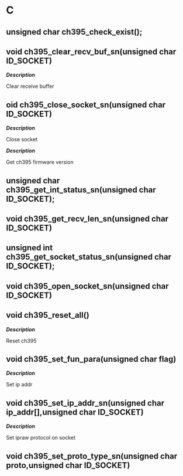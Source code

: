 # C

## unsigned char ch395_check_exist();



## void ch395_clear_recv_buf_sn(unsigned char ID_SOCKET)

***Description***

Clear receive buffer



## oid ch395_close_socket_sn(unsigned char ID_SOCKET)

***Description***

Close socket











***Description***

Get ch395 firmware version



## unsigned char ch395_get_int_status_sn(unsigned char ID_SOCKET);









## void ch395_get_recv_len_sn(unsigned char ID_SOCKET)





## unsigned int ch395_get_socket_status_sn(unsigned char ID_SOCKET);





## void ch395_open_socket_sn(unsigned char ID_SOCKET)





## void ch395_reset_all()

***Description***

Reset ch395







## void ch395_set_fun_para(unsigned char flag)





***Description***

Set ip addr



## void ch395_set_ip_addr_sn(unsigned char ip_addr[],unsigned char ID_SOCKET)



***Description***

Set ipraw protocol on socket





## void ch395_set_proto_type_sn(unsigned char proto,unsigned char ID_SOCKET)













## 



